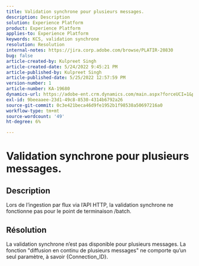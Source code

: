 ```yaml
---
title: Validation synchrone pour plusieurs messages.
description: Description
solution: Experience Platform
product: Experience Platform
applies-to: Experience Platform
keywords: KCS, validation synchrone
resolution: Resolution
internal-notes: https://jira.corp.adobe.com/browse/PLATIR-20830
bug: false
article-created-by: Kulpreet Singh
article-created-date: 5/24/2022 9:45:21 PM
article-published-by: Kulpreet Singh
article-published-date: 5/25/2022 12:57:59 PM
version-number: 1
article-number: KA-19680
dynamics-url: https://adobe-ent.crm.dynamics.com/main.aspx?forceUCI=1&pagetype=entityrecord&etn=knowledgearticle&id=efcbcfcc-aadb-ec11-a7b6-0022480b01c5
exl-id: 9beeaaee-23d1-49c8-8530-4314b6792a26
source-git-commit: 0c3e421beca46d9fe1952b1f98538a50697216a0
workflow-type: tm+mt
source-wordcount: '49'
ht-degree: 6%

---
```


# Validation synchrone pour plusieurs messages.

## Description

Lors de l’ingestion par flux via l’API HTTP, la validation synchrone ne fonctionne pas pour le point de terminaison /batch.

## Résolution

La validation synchrone n’est pas disponible pour plusieurs messages.
La fonction &quot;diffusion en continu de plusieurs messages&quot; ne comporte qu’un seul paramètre, à savoir {Connection_ID}.
